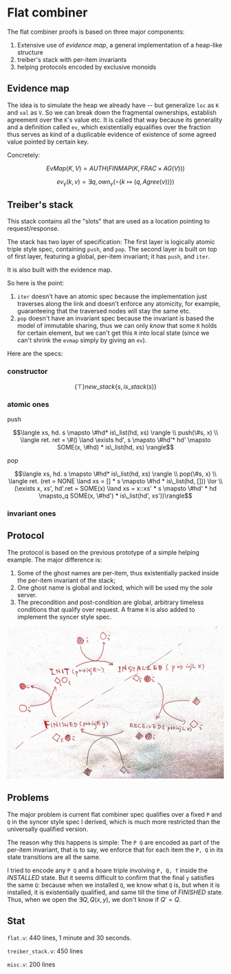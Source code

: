 Flat combiner
=====

The flat combiner proofs is based on three major components:

1. Extensive use of *evidence map*, a general implementation of a heap-like structure
2. treiber's stack with per-item invariants
3. helping protocols encoded by exclusive monoids

## Evidence map

The idea is to simulate the heap we already have -- but generalize `loc` as `K` and `val` as `V`. So we can break down the fragmental ownerships, establish agreement over the `K`'s value etc. It is called that way because its generality and a definition called `ev`, which existentially equalifies over the fraction thus serves as kind of a duplicable evidence of existence of some agreed value pointed by certain key.

Concretely:

$$EvMap(K, V) = AUTH(FINMAP(K, FRAC \times AG(V)))$$

$$ev_\gamma(k, v) = \exists q, own_\gamma(\circ \{ k \mapsto (q, Agree(v))\})$$

## Treiber's stack

This stack contains all the "slots" that are used as a location pointing to request/response.

The stack has two layer of specification: The first layer is logically atomic triple style spec, containing `push`, and `pop`. The second layer is built on top of first layer, featuring a global, per-item invariant; it has `push`, and `iter`.

It is also built with the evidence map.

So here is the point:

1. `iter` doesn't have an atomic spec because the implementation just traverses along the link and doesn't enforce any atomicity, for example, guaranteeing that the traversed nodes will stay the same etc.
2. `pop` doesn't have an invariant spec because the invariant is based the model of immutable sharing, thus we can only *know* that some `R` holds for certain element, but we can't get this `R` into local state (since we can't shrink the `evmap` simply by giving an `ev`).

Here are the specs:

### constructor

$$\{ \top \} new\_stack \{s, is\_stack(s) \}$$

### atomic ones

push

$$\langle xs, hd. s \mapsto \#hd* is\_list(hd, xs) \rangle \\
  push(\#s, x) \\
  \langle ret. ret = \#() \land \exists hd', s \mapsto \#hd'* hd' \mapsto SOME(x, \#hd) * is\_list(hd, xs) \rangle$$

pop

$$\langle xs, hd. s \mapsto \#hd* is\_list(hd, xs) \rangle \\
  pop(\#s, x) \\
  \langle ret. (ret = NONE \land xs = [] * s \mapsto \#hd * is\_list(hd, [])) \lor \\
               (\exists x, xs', hd'.ret = SOME(x) \land xs = x::xs' * s \mapsto \#hd' * hd \mapsto_q SOME(x, \#hd') * is\_list(hd', xs'))\rangle$$

### invariant ones


## Protocol

The protocol is based on the previous prototype of a simple helping example. The major difference is:

1. Some of the ghost names are per-item, thus existentially packed inside the per-item invariant of the stack;
2. One ghost name is global and locked, which will be used my the *sole* server.
3. The precondition and post-condition are global, arbitrary timeless conditions that qualify over request. A frame `R` is also added to implement the syncer style spec.

![](st.png)

## Problems

The major problem is current flat combiner spec qualifies over a fixed `P` and `Q` in the syncer style spec I derived, which is much more restricted than the universally qualified version. 

The reason why this happens is simple: The `P Q` are encoded as part of the per-item invariant, that is to say, we enforce that for each item the `P, Q` in its state transitions are all the same.

I tried to encode any `P Q` and a hoare triple involving `P, Q, f` inside the *INSTALLED* state. But it seems difficult to confirm that the final `y` satisfies the same `Q`: because when we installed `Q`, we know what `Q` is, but when it is installed, it is existentially qualified, and same till the time of $FINISHED$ state. Thus, when we open the $\exists Q, Q(x, y)$, we don't know if $Q' = Q$.


## Stat

`flat.v`: 440 lines, 1 minute and 30 seconds.

`treiber_stack.v`: 450 lines

`misc.v`: 200 lines
